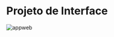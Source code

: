 
# Projeto de Interface

![appweb](https://user-images.githubusercontent.com/89049258/135729779-c2f2aed4-f1de-4e10-b85c-3fc7272bf5e1.jpeg)


